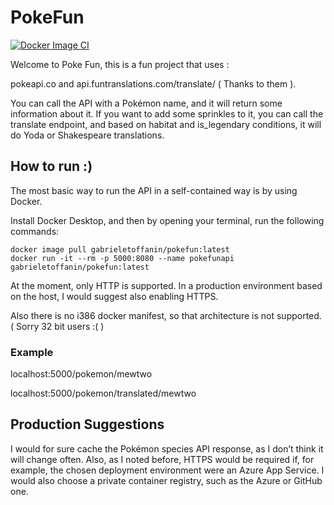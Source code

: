 # PokeFun

[![Docker Image CI](https://github.com/GabrieleToffanin/PokeFun/actions/workflows/build-and-push-dockerimage.yml/badge.svg)](https://github.com/GabrieleToffanin/PokeFun/actions/workflows/build-and-push-dockerimage.yml)

<p>Welcome to Poke Fun, this is a fun project that uses :</p>

<p>pokeapi.co and api.funtranslations.com/translate/ ( Thanks to them ).</p>

<p>You can call the API with a Pokémon name, and it will return some information about it.
If you want to add some sprinkles to it, you can call the translate endpoint, and based on habitat and is_legendary conditions, it will do Yoda or Shakespeare translations.

## How to run :)

The most basic way to run the API in a self-contained way is by using Docker.

Install Docker Desktop, and then by opening your terminal, run the following commands:

```
docker image pull gabrieletoffanin/pokefun:latest
docker run -it --rm -p 5000:8080 --name pokefunapi gabrieletoffanin/pokefun:latest
```

At the moment, only HTTP is supported. In a production environment based on the host, I would suggest also enabling HTTPS.

Also there is no i386 docker manifest, so that architecture is not supported. ( Sorry 32 bit users :( )

### Example

localhost:5000/pokemon/mewtwo

localhost:5000/pokemon/translated/mewtwo

## Production Suggestions

I would for sure cache the Pokémon species API response, as I don’t think it will change often.
Also, as I noted before, HTTPS would be required if, for example, the chosen deployment environment were an Azure App Service.
I would also choose a private container registry, such as the Azure or GitHub one.